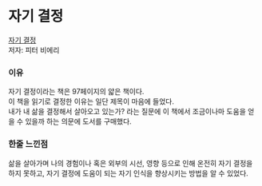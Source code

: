 # 자기 결정
[자기 결정](https://book.naver.com/bookdb/book_detail.nhn?bid=9553623, "자기 결정Link")  
저자: 피터 비에리

### 이유
자기 결정이라는 책은 97페이지의 얇은 책이다.  
이 책을 읽기로 결정한 이유는 일단 제목이 마음에 들었다.  
내가 내 삶을 결정해서 살아오고 있는가? 라는 질문에 이 책에서 조금이나마 도움을 얻을 수 있을까 하는 의문에 도서를 구매했다.  

### 한줄 느낀점
삶을 살아가며 나의 경험이나 혹은 외부의 시선, 영향 등으로 인해 온전히 자기 결정을 하지 못하고, 자기 결정에 도움이 되는 자기 인식을 향상시키는 방법을 알 수 있었다.  
